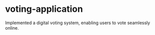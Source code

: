 # voting-application
Implemented a digital voting system, enabling users to vote seamlessly online.
